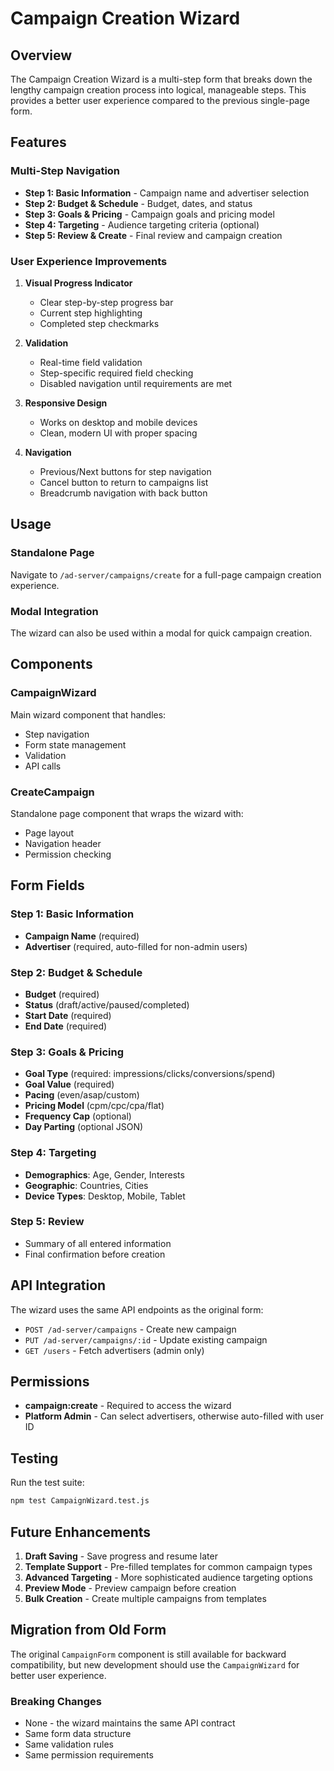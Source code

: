 # Campaign Creation Wizard

## Overview

The Campaign Creation Wizard is a multi-step form that breaks down the lengthy campaign creation process into logical, manageable steps. This provides a better user experience compared to the previous single-page form.

## Features

### Multi-Step Navigation
- **Step 1: Basic Information** - Campaign name and advertiser selection
- **Step 2: Budget & Schedule** - Budget, dates, and status
- **Step 3: Goals & Pricing** - Campaign goals and pricing model
- **Step 4: Targeting** - Audience targeting criteria (optional)
- **Step 5: Review & Create** - Final review and campaign creation

### User Experience Improvements

1. **Visual Progress Indicator**
   - Clear step-by-step progress bar
   - Current step highlighting
   - Completed step checkmarks

2. **Validation**
   - Real-time field validation
   - Step-specific required field checking
   - Disabled navigation until requirements are met

3. **Responsive Design**
   - Works on desktop and mobile devices
   - Clean, modern UI with proper spacing

4. **Navigation**
   - Previous/Next buttons for step navigation
   - Cancel button to return to campaigns list
   - Breadcrumb navigation with back button

## Usage

### Standalone Page
Navigate to `/ad-server/campaigns/create` for a full-page campaign creation experience.

### Modal Integration
The wizard can also be used within a modal for quick campaign creation.

## Components

### CampaignWizard
Main wizard component that handles:
- Step navigation
- Form state management
- Validation
- API calls

### CreateCampaign
Standalone page component that wraps the wizard with:
- Page layout
- Navigation header
- Permission checking

## Form Fields

### Step 1: Basic Information
- **Campaign Name** (required)
- **Advertiser** (required, auto-filled for non-admin users)

### Step 2: Budget & Schedule
- **Budget** (required)
- **Status** (draft/active/paused/completed)
- **Start Date** (required)
- **End Date** (required)

### Step 3: Goals & Pricing
- **Goal Type** (required: impressions/clicks/conversions/spend)
- **Goal Value** (required)
- **Pacing** (even/asap/custom)
- **Pricing Model** (cpm/cpc/cpa/flat)
- **Frequency Cap** (optional)
- **Day Parting** (optional JSON)

### Step 4: Targeting
- **Demographics**: Age, Gender, Interests
- **Geographic**: Countries, Cities
- **Device Types**: Desktop, Mobile, Tablet

### Step 5: Review
- Summary of all entered information
- Final confirmation before creation

## API Integration

The wizard uses the same API endpoints as the original form:
- `POST /ad-server/campaigns` - Create new campaign
- `PUT /ad-server/campaigns/:id` - Update existing campaign
- `GET /users` - Fetch advertisers (admin only)

## Permissions

- **campaign:create** - Required to access the wizard
- **Platform Admin** - Can select advertisers, otherwise auto-filled with user ID

## Testing

Run the test suite:
```bash
npm test CampaignWizard.test.js
```

## Future Enhancements

1. **Draft Saving** - Save progress and resume later
2. **Template Support** - Pre-filled templates for common campaign types
3. **Advanced Targeting** - More sophisticated audience targeting options
4. **Preview Mode** - Preview campaign before creation
5. **Bulk Creation** - Create multiple campaigns from templates

## Migration from Old Form

The original `CampaignForm` component is still available for backward compatibility, but new development should use the `CampaignWizard` for better user experience.

### Breaking Changes
- None - the wizard maintains the same API contract
- Same form data structure
- Same validation rules
- Same permission requirements 
